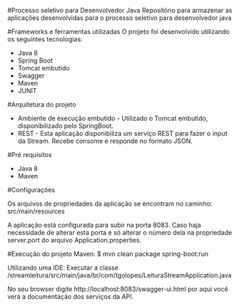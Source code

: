 #Processo seletivo para Desenvolvedor Java
Repositório para armazenar as aplicações desenvolvidas para o processo seletivo para desenvolvedor java

#Frameworks e ferramentas utilizadas
O projeto foi desenvolvido utilizando os seguintes tecnologias:
- Java 8
- Spring Boot
- Tomcat embutido
- Swagger
- Maven
- JUNIT

#Arquitetura do projeto
- Ambiente de execução embutido - Utilizado o Tomcat embutido, disponibilizado pelo SpringBoot.
- REST - Esta aplicação disponibiliza um serviço REST para fazer o input da Stream. Recebe consome e responde no formato JSON.

#Pré requisitos
- Java 8
- Maven
	
#Configurações

Os arquivos de propriedades da aplicação se encontram no caminho: src/main/resources

A aplicação está configurada para subir na porta 8083. Caso haja necessidade de alterar esta porta é só alterar o número dela na propriedade server.port do arquivo Application.properties.

#Execução do projeto
Maven: $ mvn clean package spring-boot:run

Utilizando uma IDE: Executar a classe /streamleitura/src/main/java/br/com/tgolopes/LeituraStreamApplication.java


No seu browser digite http://localhost:8083/swagger-ui.html por aqui você verá a documentação dos serviços da API.